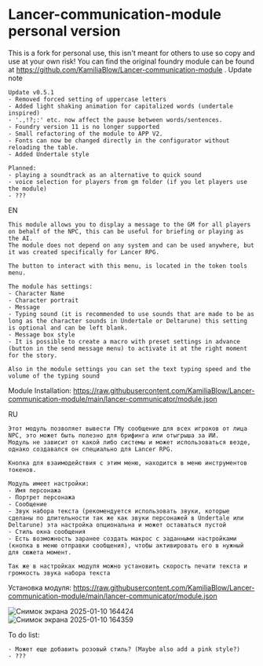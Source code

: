 # Lancer-communication-module personal version
This is a fork for personal use,  this isn't meant for others to use so copy and use at your own risk! You can find the original foundry module can be found at https://github.com/KamiliaBlow/Lancer-communication-module .
Update note
```
Update v0.5.1
- Removed forced setting of uppercase letters
- Added light shaking animation for capitalized words (undertale inspired)
- '.,!?;:' etc. now affect the pause between words/sentences.
- Foundry version 11 is no longer supported
- Small refactoring of the module to APP V2.
- Fonts can now be changed directly in the configurator without reloading the table.
- Added Undertale style

Planned:
- playing a soundtrack as an alternative to quick sound
- voice selection for players from gm folder (if you let players use the module)
- ???

```

EN
```
This module allows you to display a message to the GM for all players on behalf of the NPC, this can be useful for briefing or playing as the AI.
The module does not depend on any system and can be used anywhere, but it was created specifically for Lancer RPG.

The button to interact with this menu, is located in the token tools menu.

The module has settings:
- Character Name
- Character portrait
- Message
- Typing sound (it is recommended to use sounds that are made to be as long as the character sounds in Undertale or Deltarune) this setting is optional and can be left blank.
- Message box style
- It is possible to create a macro with preset settings in advance (button in the send message menu) to activate it at the right moment for the story. 

Also in the module settings you can set the text typing speed and the volume of the typing sound
```
Module Installation: https://raw.githubusercontent.com/KamiliaBlow/Lancer-communication-module/main/lancer-communicator/module.json

RU
```
Этот модуль позволяет вывести ГМу сообщение для всех игроков от лица NPC, это может быть полезно для брифинга или отыгрыша за ИИ.
Модуль не зависит от какой либо системы и может использоваться везде, однако создавался он специально для Lancer RPG.

Кнопка для взаимодействия с этим меню, находится в меню инструментов токенов.

Модуль имеет настройки:
- Имя персонажа
- Портрет персонажа
- Сообщение
- Звук набора текста (рекомендуется использовать звуки, которые сделаны по длительности так же как звуки персонажей в Undertale или Deltarune) эта настройка опциональна и может оставаться пустой
- Стиль окна сообщения
- Есть возможность заранее создать макрос с заданными настройками (кнопка в меню отправки сообщения), чтобы активировать его в нужный для сюжета момент. 

Так же в настройках модуля можно установить скорость печати текста и громкость звука набора текста
```
Установка модуля: https://raw.githubusercontent.com/KamiliaBlow/Lancer-communication-module/main/lancer-communicator/module.json

![Снимок экрана 2025-01-10 164424](https://github.com/user-attachments/assets/34300a08-f53c-4e30-90d8-c191b12cfa3c)
![Снимок экрана 2025-01-10 164359](https://github.com/user-attachments/assets/baf3c9a1-7af4-435e-8e71-b60d05b9a646)

To do list:
```
- Может еще добавить розовый стиль? (Maybe also add a pink style?)
- ???
```
